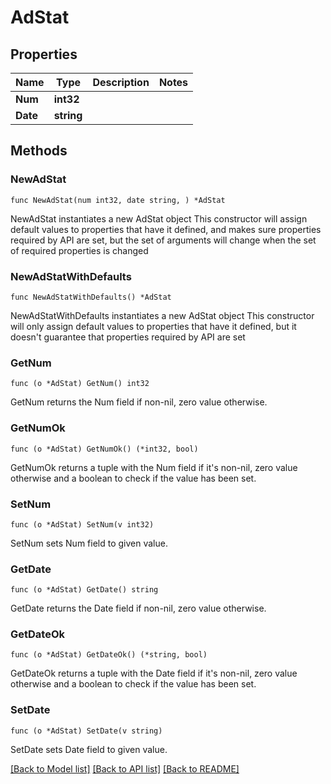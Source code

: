 # AdStat

## Properties

Name | Type | Description | Notes
------------ | ------------- | ------------- | -------------
**Num** | **int32** |  | 
**Date** | **string** |  | 

## Methods

### NewAdStat

`func NewAdStat(num int32, date string, ) *AdStat`

NewAdStat instantiates a new AdStat object
This constructor will assign default values to properties that have it defined,
and makes sure properties required by API are set, but the set of arguments
will change when the set of required properties is changed

### NewAdStatWithDefaults

`func NewAdStatWithDefaults() *AdStat`

NewAdStatWithDefaults instantiates a new AdStat object
This constructor will only assign default values to properties that have it defined,
but it doesn't guarantee that properties required by API are set

### GetNum

`func (o *AdStat) GetNum() int32`

GetNum returns the Num field if non-nil, zero value otherwise.

### GetNumOk

`func (o *AdStat) GetNumOk() (*int32, bool)`

GetNumOk returns a tuple with the Num field if it's non-nil, zero value otherwise
and a boolean to check if the value has been set.

### SetNum

`func (o *AdStat) SetNum(v int32)`

SetNum sets Num field to given value.


### GetDate

`func (o *AdStat) GetDate() string`

GetDate returns the Date field if non-nil, zero value otherwise.

### GetDateOk

`func (o *AdStat) GetDateOk() (*string, bool)`

GetDateOk returns a tuple with the Date field if it's non-nil, zero value otherwise
and a boolean to check if the value has been set.

### SetDate

`func (o *AdStat) SetDate(v string)`

SetDate sets Date field to given value.



[[Back to Model list]](../README.md#documentation-for-models) [[Back to API list]](../README.md#documentation-for-api-endpoints) [[Back to README]](../README.md)


